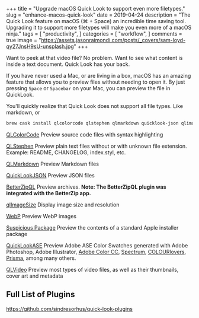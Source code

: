 +++
title = "Upgrade macOS Quick Look to support even more filetypes."
slug = "enhance-macos-quick-look"
date = 2019-04-24
description = "The Quick Look feature on macOS (&#8984; + Space) an incredible time saving tool. Upgrading it to support more filetypes will make you even more of a macOS ninja."
tags = [
    "productivity",
]
categories = [
    "workflow",
]
comments = true
image = "https://assets.jasonraimondi.com/posts/_covers/sam-loyd-qy27JnsH9sU-unsplash.jpg"
+++ 

Want to peek at that video file? No problem. Want to see what content is inside a text document. Quick Look has your back.

If you have never used a Mac, or are living in a box, macOS has an amazing feature that allows you to preview files without needing to open it. By just pressing `Space` or `Spacebar` on your Mac, you can preview the file in QuickLook.

You'll quickly realize that Quick Look does not support all file types. Like markdown, or 

```bash
brew cask install qlcolorcode qlstephen qlmarkdown quicklook-json qlimagesize webpquicklook suspicious-package quicklookase qlvideo
```

[QLColorCode](https://github.com/anthonygelibert/QLColorCode) Preview source code files with syntax highlighting

[QLStephen](https://github.com/whomwah/qlstephen) Preview plain text files without or with unknown file extension. Example: README, CHANGELOG, index.styl, etc.

[QLMarkdown](https://github.com/toland/qlmarkdown) Preview Markdown files

[QuickLookJSON](http://www.sagtau.com/quicklookjson.html) Preview JSON files

[BetterZipQL](https://macitbetter.com/downloads/) Preview archives. **Note: The BetterZipQL plugin was integrated with the BetterZip app.**

[qlImageSize](https://github.com/Nyx0uf/qlImageSize) Display image size and resolution

[WebP](https://github.com/dchest/webp-quicklook) Preview WebP images

[Suspicious Package](http://www.mothersruin.com/software/SuspiciousPackage/) Preview the contents of a standard Apple installer package

[QuickLookASE](https://github.com/rsodre/QuickLookASE) Preview Adobe ASE Color Swatches generated with Adobe Photoshop, Adobe Illustrator, [Adobe Color CC](https://color.adobe.com), [Spectrum](http://www.eigenlogik.com/spectrum/mac), [COLOURlovers](http://www.colourlovers.com), [Prisma](http://www.codeadventure.com), among many others.

[QLVideo](https://github.com/Marginal/QLVideo) Preview most types of video files, as well as their thumbnails, cover art and metadata

## Full List of Plugins

https://github.com/sindresorhus/quick-look-plugins
